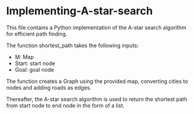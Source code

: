 # Implementing-A-star-search

This file contains a Python implementation of the A-star search algorithm for efficient path finding. 

The function shortest_path takes the following inputs:
- M: Map
- Start: start node
- Goal: goal node

The function creates a Graph using the provided map, converting cities to nodes and adding roads as edges. 

Thereafter, the A-star search algorithm is used to return the shortest path from start node to end node in the form of a list.
